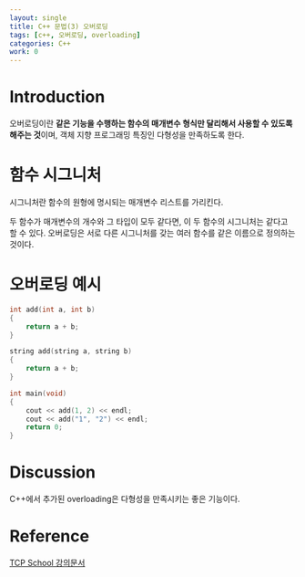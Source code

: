 ```yaml
---
layout: single
title: C++ 문법(3) 오버로딩
tags: [c++, 오버로딩, overloading]
categories: C++
work: 0
---
```

# Introduction
오버로딩이란 **같은 기능을 수행하는 함수의 매개변수 형식만 달리해서 사용할 수 있도록 해주는 것**이며, 객체 지향 프로그래밍 특징인 다형성을 만족하도록 한다.
# 함수 시그니처
시그니처란 함수의 원형에 명시되는 매개변수 리스트를 가리킨다.

두 함수가 매개변수의 개수와 그 타입이 모두 같다면, 이 두 함수의 시그니처는 같다고 할 수 있다.
오버로딩은 서로 다른 시그니처를 갖는 여러 함수를 같은 이름으로 정의하는 것이다.

# 오버로딩 예시
```cpp
int add(int a, int b)
{
    return a + b;
}

string add(string a, string b)
{
    return a + b;
}

int main(void)
{
    cout << add(1, 2) << endl; 
    cout << add("1", "2") << endl;
    return 0;
}
```
# Discussion
C++에서 추가된 overloading은 다형성을 만족시키는 좋은 기능이다.

# Reference
[TCP School 강의문서](http://www.tcpschool.com/cpp/cpp_cppFunction_overloading)  
